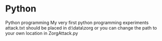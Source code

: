 # Python
Python programming
My very first python programming experiments
attack.txt should be placed in d:\data\zorg or you can change the path to your own location in ZorgAttack.py
